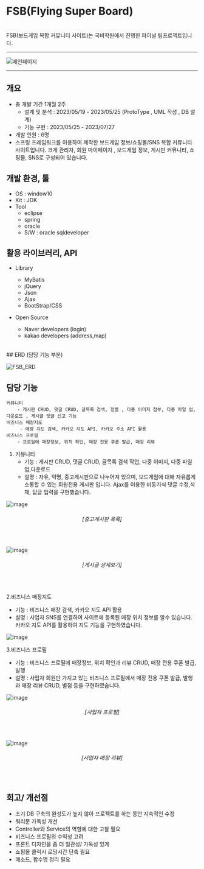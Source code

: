 # FSB(Flying Super Board)

<br>
FSB(보드게임 복합 커뮤니티 사이트)는 국비학원에서 진행한 파이널 팀프로젝트입니다.

----

![메인페이지](https://github.com/dadomee/FSB/assets/137809118/1d847855-81c2-4a3b-baac-9c59cce5654a)

----

## 개요

+ 총 개발 기간 1개월 2주
    + 설계 및 분석 : 2023/05/19 - 2023/05/25 (ProtoType , UML 작성 , DB 설계)
    + 기능 구현 : 2023/05/25 - 2023/07/27
+ 개발 인원 : 6명
+ 스프링 프레임워크를 이용하여 제작한 보드게임 정보/쇼핑몰/SNS 복합 커뮤니티 사이트입니다.
    크게 관리자, 회원 마이페이지 , 보드게임 정보, 게시판 커뮤니티, 쇼핑몰, SNS로 구성되어 있습니다.

## 개발 환경, 툴

+ OS : window10
+ Kit : JDK
+ Tool
  + eclipse
  + spring
  + oracle
  + S/W : oracle sqldeveloper

## 활용 라이브러리, API

+ Library
  + MyBatis
  + jQuery
  + Json
  + Ajax
  + BootStrap/CSS
 
+ Open Source
   + Naver developers (login)
   + kakao developers (address,map)
<br>
## ERD (담당 기능 부분)

![FSB_ERD](https://github.com/dadomee/FSB/assets/137809118/9b49a2dd-5f18-4c86-94f1-cea22251eb56)
<br>

## 담당 기능

    커뮤니티 
        - 게시판 CRUD, 댓글 CRUD, 글목록 검색, 정렬 , 다중 이미지 첨부, 다중 파일 업, 다운로드 , 게시글 댓글 신고 기능
    비즈니스 매장지도
         - 매장 지도 검색, 카카오 지도 API, 카카오 주소 API 활용
    비즈니스 프로필
        - 프로필에 매장정보, 위치 확인, 매장 전용 쿠폰 발급, 매장 리뷰
        
1. 커뮤니티
   + 기능 : 게시판 CRUD, 댓글 CRUD, 글목록 검색 작업, 다중 이미지, 다중 파일 업,다운로드
   + 설명 : 자유, 익명, 중고게시판으로 나누어져 있으며,
      보드게임에 대해 자유롭게 소통할 수 있는 회원전용 게시판 입니다.
      Ajax를 이용한 비동기식 댓글 수정,삭제, 답글 입력을 구현했습니다.

![image](https://github.com/dadomee/FSB/assets/137809118/f9ec9517-a3a8-4d6a-a9a6-26e53005a793)
<br>
<div align="center"><h6>[중고게시판 목록]</h6></div>
<br>

![image](https://github.com/dadomee/FSB/assets/137809118/8e5deeaf-894f-4d81-934d-7ed114df67d9)
<br>
<div align="center"><h6>[게시글 상세보기]</h6></div>
<br>

2.비즈니스 매장지도
  + 기능 : 비즈니스 매장 검색, 카카오 지도 API 활용
  + 설명 : 사업자 SNS를 연결하여 사이트에 등록된 매장 위치 정보를 알수 있습니다.
          카카오 지도 API를 활용하여 지도 기능을 구현하였습니다.

![image](https://github.com/dadomee/FSB/assets/137809118/dd3d2618-1b5f-4fe8-9788-acc169f66fc7)

3.비즈니스 프로필
  + 기능 : 비즈니스 프로필에 매장정보, 위치 확인과 리뷰 CRUD, 매장 전용 쿠폰 발급, 발행
  + 설명 : 사업자 회원만 가지고 있는 비즈니스 프로필에서 매장 전용 쿠폰 발급, 발행과
           매장 리뷰 CRUD, 별점 등을 구현하였습니다.

![image](https://github.com/dadomee/FSB/assets/137809118/7b3de1cc-d425-4282-8306-6b9adb33a1d3)
<br>
<div align="center"><h6>[사업자 프로필]</h6></div>
<br>

![image](https://github.com/dadomee/FSB/assets/137809118/b8a2009c-fdc6-4955-8371-358fddd748cd)
<br>
<div align="center"><h6>[사업자 매장 리뷰]</h6></div>
<br>


## 회고/ 개선점
+ 초기 DB 구축의 완성도가 높지 않아 프로젝트를 하는 동안 지속적인 수정
+ 쿼리문 가독성 개선
+ Controller와 Service의 역할에 대한 고찰 필요
+ 비즈니스 프로필의 수익성 고려
+ 프론트 디자인을 좀 더 일관성/ 가독성 있게
+ 쇼핑몰 클릭시 로딩시간 단축 필요
+ 메소드, 함수명 정리 필요
